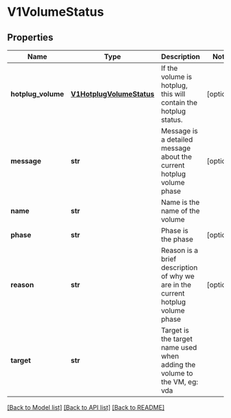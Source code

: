 # V1VolumeStatus

## Properties
Name | Type | Description | Notes
------------ | ------------- | ------------- | -------------
**hotplug_volume** | [**V1HotplugVolumeStatus**](V1HotplugVolumeStatus.md) | If the volume is hotplug, this will contain the hotplug status. | [optional] 
**message** | **str** | Message is a detailed message about the current hotplug volume phase | [optional] 
**name** | **str** | Name is the name of the volume | 
**phase** | **str** | Phase is the phase | [optional] 
**reason** | **str** | Reason is a brief description of why we are in the current hotplug volume phase | [optional] 
**target** | **str** | Target is the target name used when adding the volume to the VM, eg: vda | 

[[Back to Model list]](../README.md#documentation-for-models) [[Back to API list]](../README.md#documentation-for-api-endpoints) [[Back to README]](../README.md)



